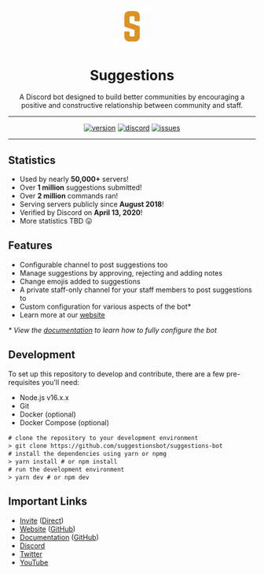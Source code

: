 <div align="center">
<img src="./assets/logo.png" align="center" width="15%" alt="Suggestions logo">


# Suggestions

A Discord bot designed to build better communities by encouraging a positive and constructive relationship between community and staff.

<hr>

[![version](https://img.shields.io/github/package-json/v/suggestionsbot/suggestions-bot?style=for-the-badge)](https://github.com/suggestionsbot/suggestions-bot)
[![discord](https://img.shields.io/discord/601219766258106399?style=for-the-badge&color=dd9323&label=Discord)](https://suggestions.bot/discord)
[![issues](https://img.shields.io/github/issues/suggestionsbot/suggestions-bot?style=for-the-badge)](https://github.com/suggestionsbot/suggestions-bot)
</div>
<hr>

## Statistics
- Used by nearly **50,000+** servers!
- Over **1 million** suggestions submitted!
- Over **2 million** commands ran!
- Serving servers publicly since **August 2018**!
- Verified by Discord on **April 13, 2020**!
- More statistics TBD 😛

## Features
- Configurable channel to post suggestions too
- Manage suggestions by approving, rejecting and adding notes
- Change emojis added to suggestions
- A private staff-only channel for your staff members to post suggestions to
- Custom configuration for various aspects of the bot*
- Learn more at our [website](https://suggestionsbot.com/features)

_* View the [documentation](https://docs.suggestionsbot.com) to learn how to fully configure the bot_

## Development
To set up this repository to develop and contribute, there are a few pre-requisites you'll need:
- Node.js v16.x.x
- Git
- Docker (optional)
- Docker Compose (optional)

```shell
# clone the repository to your development environment
> git clone https://github.com/suggestionsbot/suggestions-bot
# install the dependencies using yarn or npmg
> yarn install # or npm install
# run the development environment
> yarn dev # or npm dev
```

## Important Links
- [Invite](https://suggestions.bot/invite) ([Direct](https://discord.com/oauth2/authorize?client_id=474051954998509571&scope=bot&permissions=355392))
- [Website](https://suggestionsbot.com) ([GitHub](https://github.com/suggestionsbot/suggestions-site))
- [Documentation](https://docs.suggestionsbot.com) ([GitHub](https://suggestionsbot.com/suggestions-docs))
- [Discord](https://suggestions.bot/discord)
- [Twitter](https://suggestions.bot/twitter)
- [YouTube](https://suggestions.bot/youtube)
